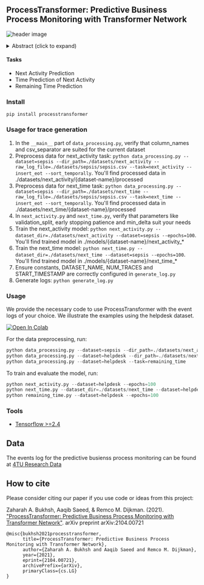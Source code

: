 ## ProcessTransformer: Predictive Business Process Monitoring with Transformer Network

![header image](https://github.com/Zaharah/processtransformer/blob/main/pt.JPG)

<details><summary>Abstract (click to expand)</summary>
<p>

Predictive business process monitoring focuses on predicting future characteristics of a running process using event logs. The foresight into process execution promises great potentials for efficient operations, better resource management, and effective customer services. Deep learning-based approaches have been widely adopted in process mining to address the limitations of classical algorithms for solving multiple problems, especially the next event and remaining-time prediction tasks. Nevertheless, designing a deep neural architecture that performs competitively across various tasks is challenging as existing methods fail to capture long-range dependencies in the input sequences and perform poorly for lengthy process traces. In this paper, we propose ProcessTransformer, an approach for learning high-level representations from event logs with an attention-based network. Our model incorporates long-range memory and relies on a self-attention mechanism to establish dependencies between a multitude of event sequences and corresponding outputs. We evaluate the applicability of our technique on nine real event logs. We demonstrate that the transformer-based model outperforms several baselines of prior techniques by obtaining on average above 80% accuracy for the task of predicting the next activity. Our method also perform competitively, compared to baselines, for the tasks of predicting event time and remaining time of a running case.

</p>
</details>


#### Tasks
- Next Activity Prediction
- Time Prediction of Next Activity
- Remaining Time Prediction

### Install 
```
pip install processtransformer
```

### Usage for trace generation

1. In the `__main__` part of `data_processing.py`, verify that column_names and csv_separator are suited for the current dataset
2. Preprocess data for next_activity task: `python data_processing.py --dataset=sepsis --dir_path=./datasets/next_activity --raw_log_file=./datasets/sepsis/sepsis.csv --task=next_activity --insert_eot --sort_temporally`. You'll find processed data in ./datasets/next_activity/{dataset-name}/processed
3. Preprocess data for next_time task: `python data_processing.py --dataset=sepsis --dir_path=./datasets/next_time --raw_log_file=./datasets/sepsis/sepsis.csv --task=next_time --insert_eot --sort_temporally`. You'll find processed data in ./datasets/next_time/{dataset-name}/processed
4. In `next_activity.py` and `next_time.py`, verify that parameters like validation_split, early stopping patience and min_delta suit your needs
5. Train the next_activity model: `python next_activity.py --dataset_dir=./datasets/next_activity --dataset=sepsis --epochs=100`. You'll find trained model in ./models/{dataset-name}/next_activity_*
6. Train the next_time model: `python next_time.py --dataset_dir=./datasets/next_time --dataset=sepsis --epochs=100`. You'll find trained model in ./models/{dataset-name}/next_time_*
7. Ensure constants, DATASET_NAME, NUM_TRACES and START_TIMESTAMP are correctly configured in `generate_log.py`
8. Generate logs: `python generate_log.py`


### Usage  
We provide the necessary code to use ProcessTransformer with the event logs of your choice. We illustrate the examples using the helpdesk dataset. 

[![Open In Colab](https://colab.research.google.com/assets/colab-badge.svg)](https://colab.research.google.com/drive/1tiOh2VS8yzOVON26CbmWn0oUn-dWAFhN?usp=sharing)

For the data preprocessing,  run:

```python
python data_processing.py --dataset=sepsis --dir_path=./datasets/next_activity --raw_log_file=./datasets/sepsis/sepsis.csv --task=next_activity --insert_eot --sort_temporally
python data_processing.py --dataset=helpdesk --dir_path=./datasets/next_time --task=next_time --insert_eot
python data_processing.py --dataset=helpdesk --task=remaining_time
```
To train and evaluate the model, run:

```python
python next_activity.py --dataset=helpdesk --epochs=100
python next_time.py --dataset_dir=./datasets/next_time --dataset=helpdesk --epochs=100
python remaining_time.py --dataset=helpdesk --epochs=100
```


### Tools
- <a href="http://tensorflow.org/">Tensorflow >=2.4</a>

## Data 
The events log for the predictive busienss process monitoring can be found at [4TU Research Data](https://data.4tu.nl/categories/_/13500?categories=13503)

## How to cite 

Please consider citing our paper if you use code or ideas from this project:

Zaharah A. Bukhsh, Aaqib Saeed, & Remco M. Dijkman. (2021). ["ProcessTransformer: Predictive Business Process Monitoring with Transformer Network"](https://arxiv.org/abs/2104.00721). arXiv preprint arXiv:2104.00721 


```
@misc{bukhsh2021processtransformer,
      title={ProcessTransformer: Predictive Business Process Monitoring with Transformer Network}, 
      author={Zaharah A. Bukhsh and Aaqib Saeed and Remco M. Dijkman},
      year={2021},
      eprint={2104.00721},
      archivePrefix={arXiv},
      primaryClass={cs.LG}
}
```
